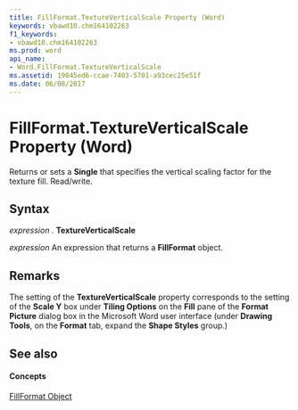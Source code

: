 ```yaml
---
title: FillFormat.TextureVerticalScale Property (Word)
keywords: vbawd10.chm164102263
f1_keywords:
- vbawd10.chm164102263
ms.prod: word
api_name:
- Word.FillFormat.TextureVerticalScale
ms.assetid: 19045ed6-ccae-7403-5701-a93cec25e51f
ms.date: 06/08/2017
---
```



# FillFormat.TextureVerticalScale Property (Word)

Returns or sets a  **Single** that specifies the vertical scaling factor for the texture fill. Read/write.


## Syntax

 _expression_ . **TextureVerticalScale**

 _expression_ An expression that returns a **FillFormat** object.


## Remarks

The setting of the  **TextureVerticalScale** property corresponds to the setting of the **Scale Y** box under **Tiling Options** on the **Fill** pane of the **Format Picture** dialog box in the Microsoft Word user interface (under **Drawing Tools**, on the  **Format** tab, expand the **Shape Styles** group.)


## See also


#### Concepts


[FillFormat Object](Word.FillFormat.md)

